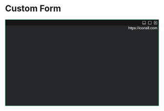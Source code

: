 # Custom Form

![Image of Form](https://github.com/uBartek/Custom-Windows-Forms/blob/master/gui.png)
